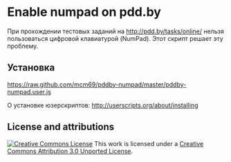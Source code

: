 # Enable numpad on pdd.by
При прохождении тестовых заданий на http://pdd.by/tasks/online/ нельзя пользоваться цифровой клавиатурой (NumPad). Этот скрипт решает эту проблему.

## Установка
https://raw.github.com/mcm69/pddby-numpad/master/pddby-numpad.user.js

О установке юзерскриптов: http://userscripts.org/about/installing

## License and attributions
[![Creative Commons License](http://i.creativecommons.org/l/by/3.0/88x31.png)](http://creativecommons.org/licenses/by/3.0/deed.en_US)
This work is licensed under a [Creative Commons Attribution 3.0 Unported License](http://creativecommons.org/licenses/by/3.0/deed.en_US).
